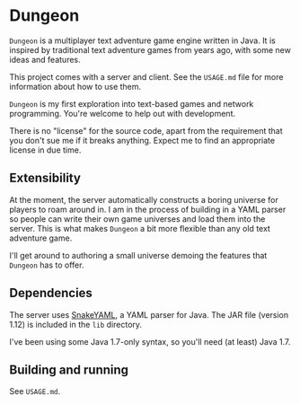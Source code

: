 # Dungeon

`Dungeon` is a multiplayer text adventure game engine written in Java. It
is inspired by traditional text adventure games from years ago, with some
new ideas and features.

This project comes with a server and client. See the `USAGE.md` file for
more information about how to use them.

`Dungeon` is my first exploration into text-based games and network 
programming. You're welcome to help out with development.

There is no "license" for the source code, apart from the requirement that
you don't sue me if it breaks anything. Expect me to find an appropriate
license in due time.


## Extensibility

At the moment, the server automatically constructs a boring universe for
players to roam around in. I am in the process of building in a YAML
parser so people can write their own game universes and load them into the
server. This is what makes `Dungeon` a bit more flexible than any old text
adventure game.

I'll get around to authoring a small universe demoing the features that
`Dungeon` has to offer.


## Dependencies

The server uses [SnakeYAML][snakeyaml], a YAML parser for Java. The JAR
file (version 1.12) is included in the `lib` directory.

I've been using some Java 1.7-only syntax, so you'll need (at least)
Java 1.7.


## Building and running

See `USAGE.md`.

[snakeyaml]: http://code.google.com/p/snakeyaml/
